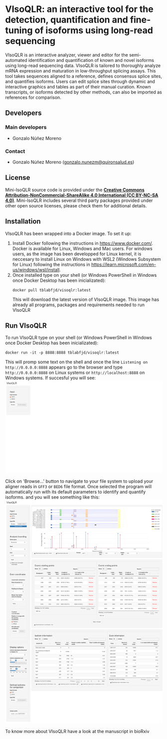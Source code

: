# VIsoQLR: an interactive tool for the detection, quantification and fine-tuning of isoforms using long-read sequencing

VIsoQLR is an interactive analyzer, viewer and editor for the semi-automated identification and quantification of known and novel isoforms using long-read sequencing data. VIsoQLR is tailored to thoroughly analyze mRNA expression and maturation in low-throughput splicing assays. This tool takes sequences aligned to a reference, defines consensus splice sites, and quantifies isoforms. Users can edit splice sites through dynamic and interactive graphics and tables as part of their manual curation. Known transcripts, or isoforms detected by other methods, can also be imported as references for comparison.


## Developers
### Main developers
 - Gonzalo Núñez Moreno

### Contact
 - Gonzalo Núñez Moreno (gonzalo.nunezm@quironsalud.es)



## License
Mini-IsoQLR source code is provided under the [**Creative Commons Attribution-NonCommercial-ShareAlike 4.0 International (CC BY-NC-SA 4.0)**](https://creativecommons.org/licenses/by-nc-sa/4.0/). Mini-IsoQLR includes several third party packages provided under other open source licenses, please check them for additional details.



## Installation
VIsoQLR has been wrapped into a Docker image. To set it up:

 1. Install Docker following the instructions in https://www.docker.com/. Docker is available for Linux, Windows and Mac users. For windows users, as the image has been developped for Linux kernel, it is neccesary to install Linux on Windows with WSL2 (Windows Subsystem for Linux) following the instructions in https://learn.microsoft.com/en-us/windows/wsl/install.
 2. Once installed type on your shell (or Windows PowerShell in Windows once Docker Desktop has been inicializated):
    ```
    docker pull tblabfjd/visoqlr:latest
    ```
    This will download the latest version of VIsoQLR image. This image has already all programs, packages and requirements needed to run VIsoQLR



## Run VIsoQLR
To run VIsoQLR type on your shell (or Windows PowerShell in Windows once Docker Desktop has been inicializated):
```
docker run -it -p 8888:8888 tblabfjd/visoqlr:latest
```
This will promp some text on the shell and once the line `Listening on http://0.0.0.0:8888` appears go to the browser and type `http://0.0.0.0:8888` on Linux systems or `http://localhost:8888` on Windows systems. If succesful you will see:
[![initialized_VIsoQLR](https://github.com/TBLabFJD/VIsoQLR/blob/master/images/initialized_VIsoQLR.png)](https://github.com/TBLabFJD/VIsoQLR)

Click on 'Browse...' button to navigate to your file system to upload your aligner reads in `GFF3` or `BED6` file format. Once selected the program will automatically run with its default parameters to identify and quantify isoforms. and you will see something like this:
[![default_analysis_VIsoQLR](https://github.com/TBLabFJD/VIsoQLR/blob/master/images/default_analysis_VIsoQLR.png)](https://github.com/TBLabFJD/VIsoQLR)


To know more about VIsoQLR have a look at the manuscript in bioRxiv




